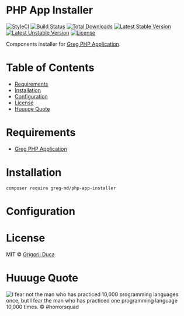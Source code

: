 # PHP App Installer

[![StyleCI](https://styleci.io/repos/95762863/shield?style=flat)](https://styleci.io/repos/95762863)
[![Build Status](https://travis-ci.org/greg-md/php-app-installer.svg)](https://travis-ci.org/greg-md/php-app-installer)
[![Total Downloads](https://poser.pugx.org/greg-md/php-app-installer/d/total.svg)](https://packagist.org/packages/greg-md/php-app-installer)
[![Latest Stable Version](https://poser.pugx.org/greg-md/php-app-installer/v/stable.svg)](https://packagist.org/packages/greg-md/php-app-installer)
[![Latest Unstable Version](https://poser.pugx.org/greg-md/php-app-installer/v/unstable.svg)](https://packagist.org/packages/greg-md/php-app-installer)
[![License](https://poser.pugx.org/greg-md/php-app-installer/license.svg)](https://packagist.org/packages/greg-md/php-app-installer)

Components installer for [Greg PHP Application](https://github.com/greg-md/php-app).

# Table of Contents

* [Requirements](#requirements)
* [Installation](#installation)
* [Configuration](#configuration)
* [License](#license)
* [Huuuge Quote](#huuuge-quote)

# Requirements

* [Greg PHP Application](https://github.com/greg-md/php-app)

# Installation

`composer require greg-md/php-app-installer`

# Configuration

# License

MIT © [Grigorii Duca](http://greg.md)

# Huuuge Quote

![I fear not the man who has practiced 10,000 programming languages once, but I fear the man who has practiced one programming language 10,000 times. &copy; #horrorsquad](http://greg.md/huuuge-quote-fb.jpg)
